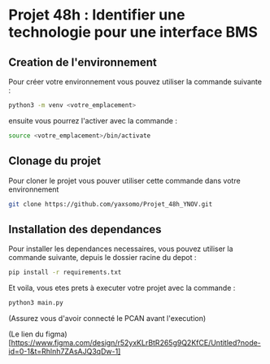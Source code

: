 # Projet 48h : Identifier une technologie pour une interface BMS


## Creation de l'environnement

Pour créer votre environnement vous pouvez utiliser la commande suivante : 

```bash
python3 -m venv <votre_emplacement>
```
ensuite vous pourrez l'activer avec la commande :

```bash
source <votre_emplacement>/bin/activate
```

## Clonage du projet


Pour cloner le projet vous pouver utiliser cette commande dans votre environnement

```bash
git clone https://github.com/yaxsomo/Projet_48h_YNOV.git
```

## Installation des dependances

Pour installer les dependances necessaires, vous pouvez utiliser la commande suivante, depuis le dossier racine du depot :

```bash
pip install -r requirements.txt
```

Et voila, vous etes prets à executer votre projet avec la commande : 


```bash
python3 main.py
```

(Assurez vous d'avoir connecté le PCAN avant l'execution)

(Le lien du figma)[https://www.figma.com/design/r52yxKLrBtR265g9Q2KfCE/Untitled?node-id=0-1&t=Rhlnh7ZAsAJQ3qDw-1]